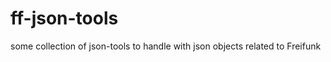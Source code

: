 ff-json-tools
=============

some collection of json-tools to handle with json objects related to Freifunk
